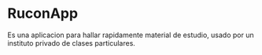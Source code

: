 # RuconApp
Es una aplicacion para hallar rapidamente material de estudio, usado por un instituto privado de clases particulares.
